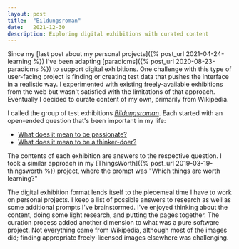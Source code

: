 ```yaml
---
layout: post
title:  "Bildungsroman"
date:   2021-12-30
description: Exploring digital exhibitions with curated content
---
```


Since my [last post about my personal projects]({% post_url 2021-04-24-learning %}) I've been adapting [paradicms]({% post_url 2020-08-23-paradicms %}) to support digital exhibitions. One challenge with this type of user-facing project is finding or creating test data that pushes the interface in a realistic way. I experimented with existing freely-available exhibitions from the web but wasn't satisfied with the limitations of that approach. Eventually I decided to curate content of my own, primarily from Wikipedia.

I called the group of test exhibitions [_Bildungsroman_](https://bildungsroman.minorgordon.net/). Each started with an open-ended question that's been important in my life:

* [What does it mean to be passionate?](https://passion.bildungsroman.minorgordon.net/)
* [What does it mean to be a thinker-doer?](https://thinker-doer.bildungsroman.minorgordon.net/)

The contents of each exhibition are answers to the respective question. I took a similar approach in my [ThingsWorth]({% post_url 2019-03-19-thingsworth %}) project, where the prompt was "Which things are worth learning?"

The digital exhibition format lends itself to the piecemeal time I have to work on personal projects. I keep a list of possible answers to research as well as some additional prompts I've brainstormed. I've enjoyed thinking about the content, doing some light research, and putting the pages together. The curation process added another dimension to what was a pure software project. Not everything came from Wikipedia, although most of the images did; finding appropriate freely-licensed images elsewhere was challenging.
